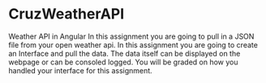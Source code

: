 # CruzWeatherAPI
Weather API in Angular In this assignment you are going to pull in a JSON file from your open weather api. In this assignment you are going to create an Interface and pull the data. The data itself can be displayed on the webpage or can be consoled logged.  You will be graded on how you handled your interface for this assignment.

